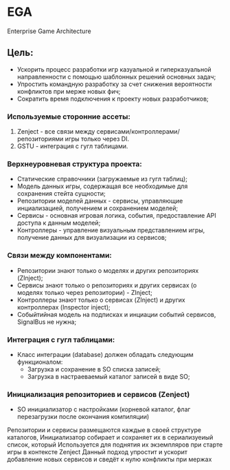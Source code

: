 # EGA
Enterprise Game Architecture

## Цель: 
- Ускорить процесс разработки игр казуальной и гиперказуальной направленности с помощью шаблонных решений основных задач;
- Упростить командную разработку за счет снижения вероятности конфликтов при мерже новых фич;
- Сократить время подключения к проекту новых разработчиков;


### Используемые сторонние ассеты:
1. Zenject - все связи между сервисами/контроллерами/репозиториями игры только через DI.
1. GSTU - интеграция с гугл таблицами.

### Верхнеуровневая структура проекта:
- Статические справочники (загружаемые из гугл таблиц);
- Модель данных игры, содержащая все необходимые для сохранения стейта сущности;
- Репозитории моделей данных - сервисы, управляющие инциализацией, получением и сохранением моделей;
- Сервисы - основная игровая логика, события, предоставление API доступа к данным моделей;
- Контроллеры - управление визуальным представлением игры, получение данных для визуализации из сервисов;

### Связи между компонентами:
- Репозитории знают только о моделях и других репозиториях (ZInject);
- Сервисы знают только о репозиториях и других сервисах (о моделях только через репозитории) - ZInject;
- Контроллеры знают только о сервисах (ZInject) и других контроллерах (Inspector inject);
- Собыйтийная модель на подписках и инциации событий сервисов, SignalBus не нужна;

### Интеграция с гугл таблицами:
- Класс интеграции (database) должен обладать следующим функционалом:
  * Загрузка и сохранение в SO списка записей;
  * Загрузка в настраеваемый каталог записей в виде SO;

### Инициализация репозиториев и сервисов (Zenject)
- SO инициализатор с настройками (корневой каталог, флаг перезагрузки после окончания компиляции)

Репозитории и сервисы размещаются каждые в своей структуре каталогов,
Инициализатор собирает и сохраняет их в сериализуеиый список, который
Используется для поднятия их экземпляров при старте игры в контексте Zenject 
Данный подход упростит и ускорит добавление новых сервисов и сведёт к нулю конфликты при мержах
